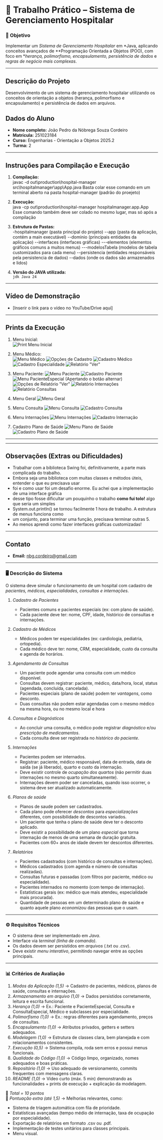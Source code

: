 # 🏥 Trabalho Prático – Sistema de Gerenciamento Hospitalar  

### 🎯 Objetivo  
Implementar um *Sistema de Gerenciamento Hospitalar* em *Java, aplicando conceitos avançados de **Programação Orientada a Objetos (POO), com foco em **herança, polimorfismo, encapsulamento, persistência de dados* e *regras de negócio mais complexas*.  

---
## Descrição do Projeto

Desenvolvimento de um sistema de gerenciamento hospitalar utilizando os conceitos de orientação a objetos (herança, polimorfismo e encapsulamento) e persistência de dados em arquivos.

## Dados do Aluno

- **Nome completo:** João Pedro da Nóbrega Souza Cordeiro
- **Matrícula:** 251023184
- **Curso:** Engenharias - Orientação a Objetos 2025.2
- **Turma:** 2

---

## Instruções para Compilação e Execução

1. **Compilação:**  
   javac -d out\production\hospital-manager src\hospitalmanager\app\App.java
   Basta colar esse comando em um terminal aberto na pasta hospital-manager (padrão do proejeto)

2. **Execução:**  
   java -cp out\production\hospital-manager hospitalmanager.app.App
   Esse comando também deve ser colado no mesmo lugar, mas só após a compilação

3. **Estrutura de Pastas:**  
   -hospitalmanager (pasta principal do projeto)
      --app (pasta da aplicação, contém a main executável)
      --dominio (principais entidades da aplicação)
      --interfaces (interfaces gráficas)
         ---elementos (elementos gráficos comuns a muitos menus)
         ---modelosTabela (modelos de tabela customizados para cada menu)
      --persistencia (entidades responsáveis pela persistencia de dados)
      --dados (onde os dados são armazenados e lidos)

3. **Versão do JAVA utilizada:**  
   `jdk Java 24 `
---

## Vídeo de Demonstração

- [Inserir o link para o vídeo no YouTube/Drive aqui]

---

## Prints da Execução

1. Menu Inicial:  
   ![Print Menu Inicial](https://prnt.sc/W56mpDrG_lrJ)

2. Menu Médico:  
   ![Menu Médico](https://prnt.sc/ORrwW9O989B-)
   ![Opções de Cadastro](https://prnt.sc/bGu-0aJ57Q_u)
   ![Cadastro Médico](https://prnt.sc/6oNoNWe0KsJX)
   ![Cadastro Especialidade](https://prnt.sc/WYuqGf8HC-cF)
   ![Relatório "Ver"](https://prnt.sc/CLMzxH-6zpzM)

3. Menu Paciente:
   ![Menu Paciente](https://prnt.sc/2TOw78h635j4)
   ![Cadastro Paciente](https://prnt.sc/I0RKm5xo7ths)
   ![Menu PacienteEspecial (Apertando o botão alternar)](https://prnt.sc/NfkbNv-yyIyF)
   ![Opções de Relatório "Ver"](https://prnt.sc/U7zZG0ACp35F)
   ![Relatório Internações](https://prnt.sc/nAKom-vEAKXm)
   ![Relatório Consultas](https://prnt.sc/w1SoKehtfvOT)

4. Menu Geral
   ![Menu Geral](https://prnt.sc/BwmfKaX0pybp)

5. Menu Consulta
   ![Menu Consulta](https://prnt.sc/5k9o67XDSPiL)
   ![Cadastro Consulta](https://prnt.sc/Vf4pVJbL72za)

6. Menu Internações
   ![Menu Internações](https://prnt.sc/Ao6U0uLiyRlp)
   ![Cadastro Internação](https://prnt.sc/ZBIqcwfiGB08)

7. Cadastro Plano de Saúde
   ![Menu Plano de Saúde](https://prnt.sc/I0_wS9VFxsJE)
   ![Cadastro Plano de Saúde](https://prnt.sc/WwOqiMLHjgOE)

---

---

## Observações (Extras ou Dificuldades)

- Trabalhar com a biblioteca Swing foi, definitivamente, a parte mais complicada do trabalho.
- Embora seja uma biblioteca com muitas classes e métodos úteis, entender o que eu precisava usar
- foi e como usar foi um desafio enorme. Eu achei que a implementação de uma interface gráfica 
- desse tipo fosse dificultar um pouquinho o trabalho **como fui tolo!** algo que seria um simples
- System.out.println() se tornou facilmente 1 hora de trabalho. A estrutura de menus funciona como
- um conjunto, para terminar uma função, precisava terminar outras 5.
- Ao menos aprendi como fazer interfaces gráficas customizadas!

---

## Contato

- **Email:** nbg.cordeiro@gmail.com

---

### 🖥️ Descrição do Sistema  

O sistema deve simular o funcionamento de um hospital com cadastro de *pacientes, médicos, especialidades, consultas e internações*.  

1. *Cadastro de Pacientes*  
   - Pacientes comuns e pacientes especiais (ex: com plano de saúde).  
   - Cada paciente deve ter: nome, CPF, idade, histórico de consultas e internações.  

2. *Cadastro de Médicos*  
   - Médicos podem ter especialidades (ex: cardiologia, pediatria, ortopedia).  
   - Cada médico deve ter: nome, CRM, especialidade, custo da consulta e agenda de horários.  

3. *Agendamento de Consultas*  
   - Um paciente pode agendar uma consulta com um médico disponível.  
   - Consultas devem registrar: paciente, médico, data/hora, local, status (agendada, concluída, cancelada).  
   - Pacientes especiais (plano de saúde) podem ter *vantagens*, como desconto.  
   - Duas consultas não podem estar agendadas com o mesmo médico na mesma hora, ou no mesmo local e hora

4. *Consultas e Diagnósticos*  
   - Ao concluir uma consulta, o médico pode registrar *diagnóstico* e/ou *prescrição de medicamentos*.  
   - Cada consulta deve ser registrada no *histórico do paciente*.  

5. *Internações*  
   - Pacientes podem ser internados.  
   - Registrar: paciente, médico responsável, data de entrada, data de saída (se já liberado), quarto e custo da internação.  
   - Deve existir controle de *ocupação dos quartos* (não permitir duas internações no mesmo quarto simultaneamente).  
   - Internações devem poder ser canceladas, quando isso ocorrer, o sistema deve ser atualizado automaticamente.

6. *Planos de saúde*    
   -  Planos de saude podem ser cadastrados.
   -  Cada plano pode oferecer *descontos* para *especializações* diferentes, com possibilidade de descontos variados.
   -  Um paciente que tenha o plano de saúde deve ter o desconto aplicado.
   -  Deve existir a possibilidade de um plano *especial* que torna internação de menos de uma semana de duração gratuita.
   -  Pacientes com 60+ anos de idade devem ter descontos diferentes.

7. *Relatórios*  
   - Pacientes cadastrados (com histórico de consultas e internações).  
   - Médicos cadastrados (com agenda e número de consultas realizadas).  
   - Consultas futuras e passadas (com filtros por paciente, médico ou especialidade).  
   - Pacientes internados no momento (com tempo de internação).  
   - Estatísticas gerais (ex: médico que mais atendeu, especialidade mais procurada).  
   - Quantidade de pessoas em um determinado plano de saúde e quanto aquele plano *economizou* das pessoas que o usam.

---

### ⚙️ Requisitos Técnicos  
- O sistema deve ser implementado em *Java*.  
- Interface via *terminal (linha de comando)*.  
- Os dados devem ser persistidos em *arquivos* (.txt ou .csv).  
- Deve existir *menu interativo*, permitindo navegar entre as opções principais.  

---

### 📊 Critérios de Avaliação  

1. *Modos da Aplicação (1,5)* → Cadastro de pacientes, médicos, planos de saúde, consultas e internações.  
2. *Armazenamento em arquivo (1,0)* → Dados persistidos corretamente, leitura e escrita funcional.  
3. *Herança (1,0)* → Ex.: Paciente e PacienteEspecial, Consulta e ConsultaEspecial, Médico e subclasses por especialidade.  
4. *Polimorfismo (1,0)* → Ex.: regras diferentes para agendamento, preços de consultas.
5. *Encapsulamento (1,0)* → Atributos privados, getters e setters adequados.  
6. *Modelagem (1,0)* → Estrutura de classes clara, bem planejada e com relacionamentos consistentes.  
7. *Execução (0,5)* → Sistema compila, roda sem erros e possui menus funcionais.  
8. *Qualidade do Código (1,0)* → Código limpo, organizado, nomes adequados e boas práticas.  
9. *Repositório (1,0)* → Uso adequado de versionamento, commits frequentes com mensagens claras.  
10. *README (1,0)* → Vídeo curto (máx. 5 min) demonstrando as funcionalidades + prints de execução + explicação da modelagem.  

🔹 *Total = 10 pontos*  
🔹 *Pontuação extra (até 1,5)* → Melhorias relevantes, como:  
- Sistema de triagem automática com fila de prioridade.  
- Estatísticas avançadas (tempo médio de internação, taxa de ocupação por especialidade).  
- Exportação de relatórios em formato .csv ou .pdf.  
- Implementação de testes unitários para classes principais.  
- Menu visual.
